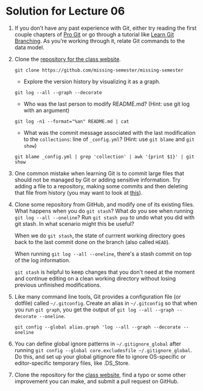 # Solution for Lecture 06

1. If you don’t have any past experience with Git, either try reading the first couple chapters of [Pro Git](https://git-scm.com/book/en/v2) or go through a tutorial like [Learn Git Branching](https://learngitbranching.js.org/). As you’re working through it, relate Git commands to the data model.

2. Clone the [repository for the class website](https://github.com/missing-semester/missing-semester).

	```shell
	git clone https://github.com/missing-semester/missing-semester
	```
	
	* Explore the version history by visualizing it as a graph.

	```shell
	git log --all --graph --decorate
	```
	
	* Who was the last person to modify README.md? (Hint: use git log with an argument)

	```shell
	git log -n1 --format="%an" README.md | cat
	```

	* What was the commit message associated with the last modification to the `collections`: line of `_config.yml`? (Hint: use `git blame` and `git show`)

	```shell
	git blame _config.yml | grep 'collection' | awk '{print $1}' | git show
	```
	
3. One common mistake when learning Git is to commit large files that should not be managed by Git or adding sensitive information. Try adding a file to a repository, making some commits and then deleting that file from history (you may want to look at [this](https://help.github.com/articles/removing-sensitive-data-from-a-repository/)).

4. Clone some repository from GitHub, and modify one of its existing files. What happens when you do `git stash`? What do you see when running `git log --all --oneline`? Run `git stash pop` to undo what you did with git stash. In what scenario might this be useful?

	When we do `git stash`, the state of currrent working directory goes back to the last commit done on the branch (also called `HEAD`).
	
	When running `git log --all --oneline`, there's a stash commit on top of the log information.
	
	`git stash` is helpful to keep changes that you don't need at the moment and continue editing on a clean working directory without losing previous unfinished modifications.
	
5. Like many command line tools, Git provides a configuration file (or dotfile) called `~/.gitconfig`. Create an alias in `~/.gitconfig` so that when you run `git graph`, you get the output of `git log --all --graph --decorate --oneline`.

	```shell
	git config --global alias.graph 'log --all --graph --decorate --oneline
	```
	
6. You can define global ignore patterns in `~/.gitignore_global` after running `git config --global core.excludesfile ~/.gitignore_global`. Do this, and set up your global gitignore file to ignore OS-specific or editor-specific temporary files, like .DS_Store.

7. Clone the repository for the [class website](https://github.com/missing-semester/missing-semester), find a typo or some other improvement you can make, and submit a pull request on GitHub.
